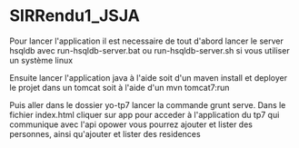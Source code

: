# SIRRendu1_JSJA

Pour lancer l'application il est necessaire de tout d'abord lancer le server hsqldb avec run-hsqldb-server.bat ou run-hsqldb-server.sh si vous utiliser un système linux

Ensuite lancer l'application java à l'aide soit d'un maven install et deployer le projet dans un tomcat soit à l'aide d'un mvn tomcat7:run

Puis aller dans le dossier yo-tp7 lancer la commande grunt serve.
Dans le fichier index.html cliquer sur app pour acceder à l'application du tp7 qui communique avec l'api opower vous pourrez ajouter et lister des personnes, ainsi qu'ajouter et lister des residences
